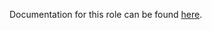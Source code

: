 Documentation for this role can be found [here](https://kpfleming.github.io/ansible-systemd-networkd).
